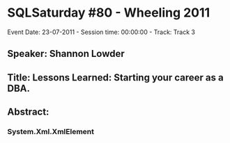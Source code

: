 # SQLSaturday #80 - Wheeling 2011
Event Date: 23-07-2011 - Session time: 00:00:00 - Track: Track 3
## Speaker: Shannon Lowder
## Title: Lessons Learned: Starting your career as a DBA.
## Abstract:
### System.Xml.XmlElement
